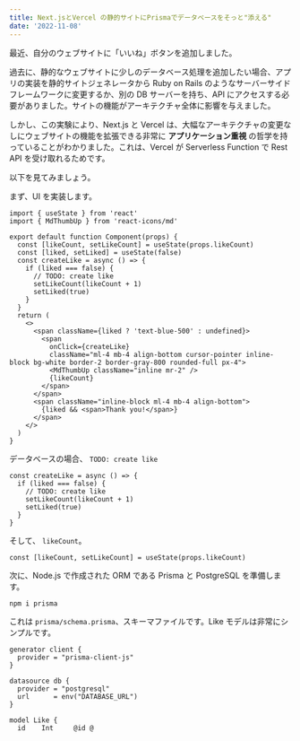 ```yaml
---
title: Next.jsとVercel の静的サイトにPrismaでデータベースをそっと"添える"
date: '2022-11-08'
---
```


最近、自分のウェブサイトに「いいね」ボタンを追加しました。

過去に、静的なウェブサイトに少しのデータベース処理を追加したい場合、アプリの実装を静的サイトジェネレータから Ruby on Rails のようなサーバーサイドフレームワークに変更するか、別の DB サーバーを持ち、API にアクセスする必要がありました。サイトの機能がアーキテクチャ全体に影響を与えました。

しかし、この実験により、Next.js と Vercel は、大幅なアーキテクチャの変更なしにウェブサイトの機能を拡張できる非常に **アプリケーション重視** の哲学を持っていることがわかりました。これは、Vercel が Serverless Function で Rest API を受け取れるためです。

以下を見てみましょう。

まず、UI を実装します。

```jsx:components/like
import { useState } from 'react'
import { MdThumbUp } from 'react-icons/md'

export default function Component(props) {
  const [likeCount, setLikeCount] = useState(props.likeCount)
  const [liked, setLiked] = useState(false)
  const createLike = async () => {
    if (liked === false) {
      // TODO: create like
      setLikeCount(likeCount + 1)
      setLiked(true)
    }
  }
  return (
    <>
      <span className={liked ? 'text-blue-500' : undefined}>
        <span
          onClick={createLike}
          className="ml-4 mb-4 align-bottom cursor-pointer inline-block bg-white border-2 border-gray-800 rounded-full px-4">
          <MdThumbUp className="inline mr-2" />
          {likeCount}
        </span>
      </span>
      <span className="inline-block ml-4 mb-4 align-bottom">
        {liked && <span>Thank you!</span>}
      </span>
    </>
  )
}
```

データベースの場合、 `TODO: create like`

```jsx:components/like
const createLike = async () => {
  if (liked === false) {
    // TODO: create like
    setLikeCount(likeCount + 1)
    setLiked(true)
  }
}
```

そして、 `likeCount`。

```jsx:components/like
const [likeCount, setLikeCount] = useState(props.likeCount)
```

次に、Node.js で作成された ORM である Prisma と PostgreSQL を準備します。

```bash
npm i prisma
```

これは `prisma/schema.prisma`、スキーマファイルです。Like モデルは非常にシンプルです。

```prisma:prisma/schema.prisma
generator client {
  provider = "prisma-client-js"
}

datasource db {
  provider = "postgresql"
  url      = env("DATABASE_URL")
}

model Like {
  id    Int     @id @
```
